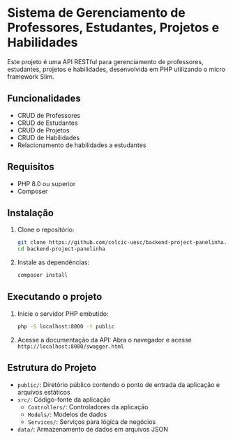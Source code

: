# Sistema de Gerenciamento de Professores, Estudantes, Projetos e Habilidades

Este projeto é uma API RESTful para gerenciamento de professores, estudantes, projetos e habilidades, desenvolvida em PHP utilizando o micro framework Slim.

## Funcionalidades

- CRUD de Professores
- CRUD de Estudantes
- CRUD de Projetos
- CRUD de Habilidades
- Relacionamento de habilidades a estudantes

## Requisitos

- PHP 8.0 ou superior
- Composer

## Instalação

1. Clone o repositório:
   ```bash
   git clone https://github.com/colcic-uesc/backend-project-panelinha.git
   cd backend-project-panelinha
   ```

2. Instale as dependências:
   ```bash
   composer install
   ```

## Executando o projeto

1. Inicie o servidor PHP embutido:
   ```bash
   php -S localhost:8000 -t public
   ```

2. Acesse a documentação da API:
   Abra o navegador e acesse `http://localhost:8000/swagger.html`

## Estrutura do Projeto

- `public/`: Diretório público contendo o ponto de entrada da aplicação e arquivos estáticos
- `src/`: Código-fonte da aplicação
  - `Controllers/`: Controladores da aplicação
  - `Models/`: Modelos de dados
  - `Services/`: Serviços para lógica de negócios
- `data/`: Armazenamento de dados em arquivos JSON
